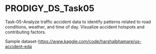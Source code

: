 # PRODIGY_DS_Task05

Task-05-Analyze traffic accident data to identify patterns related to road conditions, weather, and time of day. Visualize accident hotspots and contributing factors.

Sample dataset-https://www.kaggle.com/code/harshalbhamare/us-accident-eda
